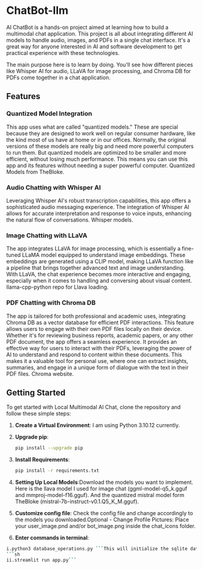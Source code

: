 # ChatBot-llm
AI ChatBot is a hands-on project aimed at learning how to build a multimodal chat application. This project is all about integrating different AI models to handle audio, images, and PDFs in a single chat interface. It's a great way for anyone interested in AI and software development to get practical experience with these technologies.

The main purpose here is to learn by doing. You'll see how different pieces like Whisper AI for audio, LLaVA for image processing, and Chroma DB for PDFs come together in a chat application.

## Features

### Quantized Model Integration
This app uses what are called "quantized models." These are special because they are designed to work well on regular consumer hardware, like the kind most of us have at home or in our offices. Normally, the original versions of these models are really big and need more powerful computers to run them. But quantized models are optimized to be smaller and more efficient, without losing much performance. This means you can use this app and its features without needing a super powerful computer. Quantized Models from TheBloke.

### Audio Chatting with Whisper AI
Leveraging Whisper AI's robust transcription capabilities, this app offers a sophisticated audio messaging experience. The integration of Whisper AI allows for accurate interpretation and response to voice inputs, enhancing the natural flow of conversations. Whisper models.

### Image Chatting with LLaVA
The app integrates LLaVA for image processing, which is essentially a fine-tuned LLaMA model equipped to understand image embeddings. These embeddings are generated using a CLIP model, making LLaVA function like a pipeline that brings together advanced text and image understanding. With LLaVA, the chat experience becomes more interactive and engaging, especially when it comes to handling and conversing about visual content. llama-cpp-python repo for Llava loading.

### PDF Chatting with Chroma DB
The app is tailored for both professional and academic uses, integrating Chroma DB as a vector database for efficient PDF interactions. This feature allows users to engage with their own PDF files locally on their device. Whether it's for reviewing business reports, academic papers, or any other PDF document, the app offers a seamless experience. It provides an effective way for users to interact with their PDFs, leveraging the power of AI to understand and respond to content within these documents. This makes it a valuable tool for personal use, where one can extract insights, summaries, and engage in a unique form of dialogue with the text in their PDF files. Chroma website.

## Getting Started

To get started with Local Multimodal AI Chat, clone the repository and follow these simple steps:

1. **Create a Virtual Environment**: I am using Python 3.10.12 currently.

2. **Upgrade pip**: 
   ```sh
   pip install --upgrade pip
   ```
3. **Install Requirements**:
   ```sh
   pip install -r requirements.txt
   ```
4.  **Setting Up Local Models**:Download the models you want to implement. Here is the llava model I used for image chat (ggml-model-q5_k.gguf and mmproj-model-f16.gguf). And the quantized mistral model form TheBloke (mistral-7b-instruct-v0.1.Q5_K_M.gguf).
5.  **Customize config file**: Check the config file and change accordingly to the models you downloaded.Optional - Change Profile Pictures: Place your user_image.pnd and/or bot_image.png inside the chat_icons folder.
6.  **Enter commands in terminal**:
```sh
i.python3 database_operations.py ```This will initialize the sqlite database for the chat sessions.
```sh
ii.streamlit run app.py```
